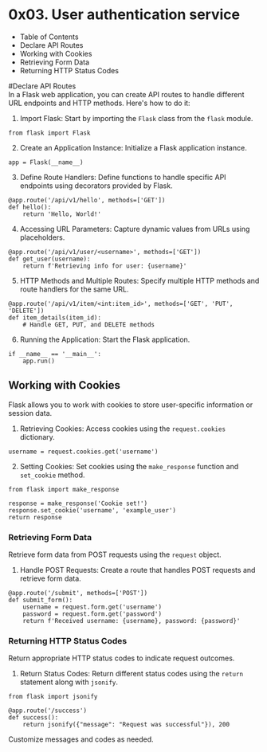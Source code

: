 # 0x03. User authentication service  

- Table of Contents  
- Declare API Routes  
- Working with Cookies  
- Retrieving Form Data  
- Returning HTTP Status Codes  

#Declare API Routes  
In a Flask web application, you can create API routes to handle different URL endpoints and HTTP methods. Here's how to do it:

1. Import Flask: Start by importing the `Flask` class from the `flask` module.

`from flask import Flask`

2. Create an Application Instance: Initialize a Flask application instance.

`app = Flask(__name__)`

3. Define Route Handlers: Define functions to handle specific API endpoints using decorators provided by Flask.

```
@app.route('/api/v1/hello', methods=['GET'])
def hello():
    return 'Hello, World!'
```

4. Accessing URL Parameters: Capture dynamic values from URLs using placeholders.

```
@app.route('/api/v1/user/<username>', methods=['GET'])
def get_user(username):
    return f'Retrieving info for user: {username}'
```

5. HTTP Methods and Multiple Routes: Specify multiple HTTP methods and route handlers for the same URL.

```
@app.route('/api/v1/item/<int:item_id>', methods=['GET', 'PUT', 'DELETE'])
def item_details(item_id):
    # Handle GET, PUT, and DELETE methods
```

6. Running the Application: Start the Flask application.

```
if __name__ == '__main__':
    app.run()
```

## Working with Cookies  
Flask allows you to work with cookies to store user-specific information or session data.

1. Retrieving Cookies: Access cookies using the `request.cookies` dictionary.

`username = request.cookies.get('username')`

2. Setting Cookies: Set cookies using the `make_response` function and `set_cookie` method.

```
from flask import make_response

response = make_response('Cookie set!')
response.set_cookie('username', 'example_user')
return response
```

### Retrieving Form Data  
Retrieve form data from POST requests using the `request` object.

1. Handle POST Requests: Create a route that handles POST requests and retrieve form data.

```
@app.route('/submit', methods=['POST'])
def submit_form():
    username = request.form.get('username')
    password = request.form.get('password')
    return f'Received username: {username}, password: {password}'
```

### Returning HTTP Status Codes  
Return appropriate HTTP status codes to indicate request outcomes.

1. Return Status Codes: Return different status codes using the `return` statement along with `jsonify`.

```
from flask import jsonify

@app.route('/success')
def success():
    return jsonify({"message": "Request was successful"}), 200
```


Customize messages and codes as needed.
